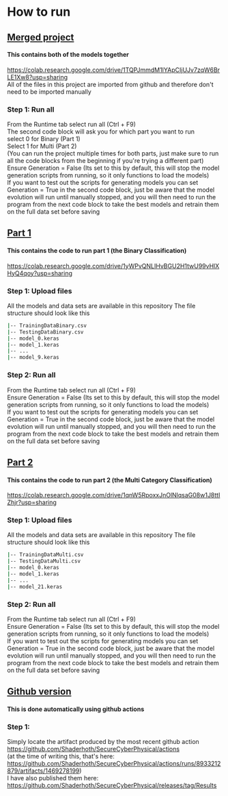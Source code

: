 # How to run
## [Merged project](https://colab.research.google.com/drive/1TQPJmmdM1IYApCIjUJv7zqW6BrLE1Xw8?usp=sharing)
#### This contains both of the models together
https://colab.research.google.com/drive/1TQPJmmdM1IYApCIjUJv7zqW6BrLE1Xw8?usp=sharing \
All of the files in this project are imported from github and therefore don't need to be imported manually

### Step 1: Run all
From the Runtime tab select run all (Ctrl + F9) \
The second code block will ask you for which part you want to run \
select 0 for Binary (Part 1) \
Select 1 for Multi (Part 2) \
(You can run the project multiple times for both parts, just make sure to run all the code blocks from the beginning if you're trying a different part) \
Ensure Generation = False (Its set to this by default, this will stop the model generation scripts from running, so it only functions to load the models) \
If you want to test out the scripts for generating models you can set Generation = True in the second code block, just be aware that the model evolution will run until manually stopped, and you will then need to run the program from the next code block to take the best models and retrain them on the full data set before saving 



## [Part 1](https://colab.research.google.com/drive/1yWPvQNLIHvBGU2H1twU99vHlXHyQ4qoy?usp=sharing)
#### This contains the code to run part 1 (the Binary Classification)
https://colab.research.google.com/drive/1yWPvQNLIHvBGU2H1twU99vHlXHyQ4qoy?usp=sharing
### Step 1: Upload files
All the models and data sets are available in this repository
The file structure should look like this
```bash
|-- TrainingDataBinary.csv
|-- TestingDataBinary.csv
|-- model_0.keras
|-- model_1.keras
|-- ...
|-- model_9.keras
```
### Step 2: Run all
From the Runtime tab select run all (Ctrl + F9) \
Ensure Generation = False (Its set to this by default, this will stop the model generation scripts from running, so it only functions to load the models) \
If you want to test out the scripts for generating models you can set Generation = True in the second code block, just be aware that the model evolution will run until manually stopped, and you will then need to run the program from the next code block to take the best models and retrain them on the full data set before saving



## [Part 2](https://colab.research.google.com/drive/1qnW5RpoxxJnOlNlqsaG08w1J8ttIZhjr?usp=sharing)
#### This contains the code to run part 2 (the Multi Category Classification)
https://colab.research.google.com/drive/1qnW5RpoxxJnOlNlqsaG08w1J8ttIZhjr?usp=sharing
### Step 1: Upload files
All the models and data sets are available in this repository
The file structure should look like this
```bash
|-- TrainingDataMulti.csv
|-- TestingDataMulti.csv
|-- model_0.keras
|-- model_1.keras
|-- ...
|-- model_21.keras
```
### Step 2: Run all
From the Runtime tab select run all (Ctrl + F9) \
Ensure Generation = False (Its set to this by default, this will stop the model generation scripts from running, so it only functions to load the models) \
If you want to test out the scripts for generating models you can set Generation = True in the second code block, just be aware that the model evolution will run until manually stopped, and you will then need to run the program from the next code block to take the best models and retrain them on the full data set before saving



## [Github version](https://github.com/Shaderhoth/SecureCyberPhysical)
#### This is done automatically using github actions
### Step 1:
Simply locate the artifact produced by the most recent github action \
https://github.com/Shaderhoth/SecureCyberPhysical/actions \
(at the time of writing this, that's here: https://github.com/Shaderhoth/SecureCyberPhysical/actions/runs/8933212879/artifacts/1469278199) \
I have also published them here: https://github.com/Shaderhoth/SecureCyberPhysical/releases/tag/Results
